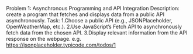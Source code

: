 Problem 1: Asynchronous Programming and API Integration
Description: create a program that fetches and displays data from a public API asynchronously.
Task:
1.Choose a public API (e.g., JSONPlaceholder, OpenWeatherMap, etc.).
2.Use JavaScript’s Fetch API to asynchronously fetch data from the chosen API.
3.Display relevant information from the API response on the webpage.
e.g. https://jsonplaceholder.typicode.com/todos/1